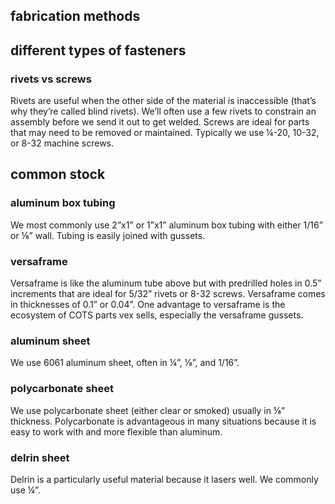 ## fabrication methods

## different types of fasteners
 
### rivets vs screws
Rivets are useful when the other side of the material is inaccessible (that’s why they’re called blind rivets). We’ll often use a few rivets to constrain an assembly before we send it out to get welded. Screws are ideal for parts that may need to be removed or maintained. Typically we use ¼-20, 10-32, or 8-32 machine screws.
 
## common stock
 
### aluminum box tubing
We most commonly use 2”x1” or 1”x1” aluminum box tubing with either 1/16” or ⅛” wall. Tubing is easily joined with gussets. 
 
### versaframe
Versaframe is like the aluminum tube above but with predrilled holes in 0.5” increments that are ideal for 5/32” rivets or 8-32 screws. Versaframe comes in thicknesses of 0.1” or 0.04”. One advantage to versaframe is the ecosystem of COTS parts vex sells, especially the versaframe gussets.
 
### aluminum sheet
We use 6061 aluminum sheet, often in ¼”, ⅛”, and 1/16”. 
 
### polycarbonate sheet
We use polycarbonate sheet (either clear or smoked) usually in ⅛” thickness. Polycarbonate is advantageous in many situations because it is easy to work with and more flexible than aluminum.
 
### delrin sheet
Delrin is a particularly useful material because it lasers well. We commonly use ¼”.